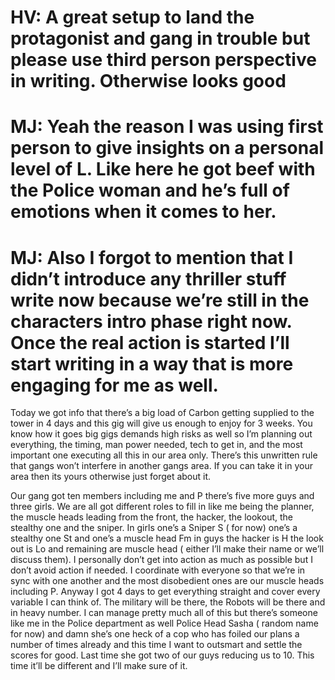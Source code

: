 # HV: A great setup to land the protagonist and gang in trouble but please use third person perspective in writing. Otherwise looks good

# MJ: Yeah the reason I was using first person to give insights on a personal level of L. Like here he got beef with the Police woman and he’s full of emotions when it comes to her. 

# MJ: Also  I forgot to mention that I didn’t introduce any thriller stuff write now because we’re still in the characters intro phase right now. Once the real action is started I’ll start writing in a way that is more engaging for me as well. 

Today we got info that there’s a big load of Carbon getting supplied to the tower in 4 days and this gig will give us enough to enjoy for 3 weeks. You know how it goes big gigs demands high risks as well so I’m planning out everything, the timing, man power needed, tech to get in, and the most important one executing all this in our area only. There’s this unwritten  rule that gangs won’t  interfere in another gangs area. If you can take it in your area then its yours otherwise just forget about it. 

Our gang got ten members including me and P there’s five more guys and three girls. We are all got different roles  to fill in like me  being the planner, the muscle heads  leading from the front, the hacker, the lookout, the stealthy one and the sniper. In girls one’s a Sniper S ( for now) one’s a stealthy one St and one’s a muscle head Fm in guys the hacker is H  the look out is Lo and remaining are muscle head ( either I’ll make their name or we’ll discuss them). I personally don’t get into action as much as possible but I don’t avoid action if needed. I coordinate with everyone so that we’re in sync with one  another and  the most disobedient ones are our muscle heads including P. Anyway I got 4 days to get everything straight and cover every variable I can think of. The military will be there, the Robots will be there and in heavy number. I can manage pretty much all of this but there’s someone like me in the Police  department as well Police Head Sasha ( random name for now) and  damn she’s one heck of a  cop who has foiled our plans a number of times already and this time I want to outsmart and settle the scores for good. Last time she got two  of our guys reducing us to 10. This time it’ll be different and I’ll make sure of it.